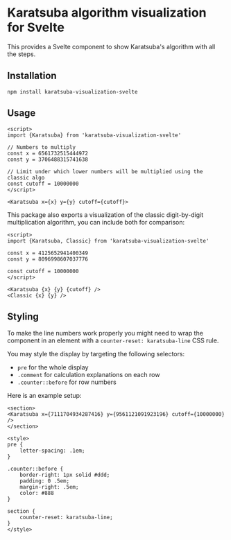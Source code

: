 # Karatsuba algorithm visualization for Svelte

This provides a Svelte component to show Karatsuba's algorithm with all the
steps.

## Installation

```
npm install karatsuba-visualization-svelte
```

## Usage

```svelte
<script>
import {Karatsuba} from 'karatsuba-visualization-svelte'

// Numbers to multiply
const x = 6561732515444972
const y = 3706488315741638

// Limit under which lower numbers will be multiplied using the classic algo
const cutoff = 10000000
</script>

<Karatsuba x={x} y={y} cutoff={cutoff}>
```

This package also exports a visualization of the classic digit-by-digit
multiplication algorithm, you can include both for comparison:

```svelte
<script>
import {Karatsuba, Classic} from 'karatsuba-visualization-svelte'

const x = 4125652941400349
const y = 8096998607037776

const cutoff = 10000000
</script>

<Karatsuba {x} {y} {cutoff} />
<Classic {x} {y} />
```

## Styling

To make the line numbers work properly you might need to wrap the component in
an element with a `counter-reset: karatsuba-line` CSS rule.

You may style the display by targeting the following selectors:

- `pre` for the whole display
- `.comment` for calculation explanations on each row
- `.counter::before` for row numbers

Here is an example setup:

```svelte
<section>
<Karatsuba x={7111704934287416} y={9561121091923196} cutoff={10000000} />
</section>

<style>
pre {
	letter-spacing: .1em;
}

.counter::before {
	border-right: 1px solid #ddd;
	padding: 0 .5em;
	margin-right: .5em;
	color: #888
}

section {
	counter-reset: karatsuba-line;
}
</style>
```
